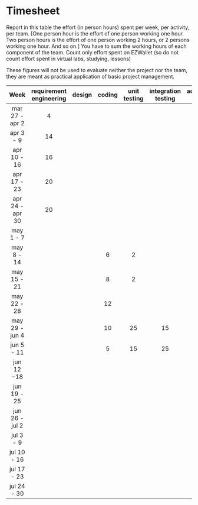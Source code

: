 # Timesheet

Report in this table the effort (in person hours) spent per week, per activity, per team. 
[One person hour is the effort of one person working one hour.
Two person hours is the effort of one person working 2 hours, or 2 persons working one hour. And so on.]
You have to sum the working hours of each component of the team.
Count only effort spent on EZWallet (so do not count effort spent in virtual labs, studying, lessons)

These figures will not be used to evaluate neither the project nor the team, they are meant as practical application of basic project management.

| Week | requirement engineering | design | coding | unit testing | integration testing | acceptance testing | management | git maven |
|:-----------:|:--------:|:-----------:|:-----------:|:----------:|:------------:|:---------------:|:-------------:|:--------------:|
| mar 27 - apr 2 | 4 | | | | | | | |
| apr 3 - 9 | 14 | | | | | | | |
| apr 10 - 16| 16 | | | | | | | | 
| apr 17 - 23| 20 | | | | | | | | 
| apr 24 - apr 30 | 20 | | | | | | | | 
| may 1 - 7      | | | | | | | | | 
| may 8 - 14     | | |6|2| | |1| | 
| may 15 - 21    | | |8|2| | |1|1| 
| may 22 - 28    | | |12| | | |1|1| 
| may 29 - jun 4 | | |10|25|15| | | | 
| jun 5 - 11     | | |5|15|25|2|2|2| 
| jun 12 -18     | | | | | | | | | 
| jun 19 - 25    | | | | | | | | | 
| jun 26 - jul 2 | | | | | | | | | 
| jul 3 - 9      | | | | | | | | | 
| jul 10 - 16    | | | | | | | | |
| jul 17 - 23    | | | | | | | | |
| jul 24 - 30    | | | | | | | | |
